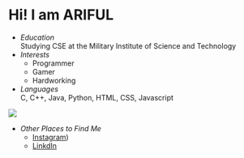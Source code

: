 # Hi! I am ARIFUL
- *Education* </br> Studying CSE at the Military Institute of Science and Technology
- *Interests*
  - Programmer
  - Gamer
  - Hardworking
- *Languages*</br>
   C, C++, Java, Python, HTML, CSS, Javascript

![](https://github-readme-stats.vercel.app/api?username=arifulmist&theme=cobalt&hide_border=false&include_all_commits=true&count_private=true)<br/>

- *Other Places to Find Me*
  - [Instagram](https://www.instagram.com/mdariful4901/))
  - [LinkdIn](https://www.linkedin.com/in/md-ariful-islam-b6b899270/)
